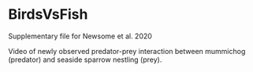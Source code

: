 # BirdsVsFish
Supplementary file for Newsome et al. 2020

Video of newly observed predator-prey interaction between mummichog (predator) and seaside sparrow nestling (prey).
